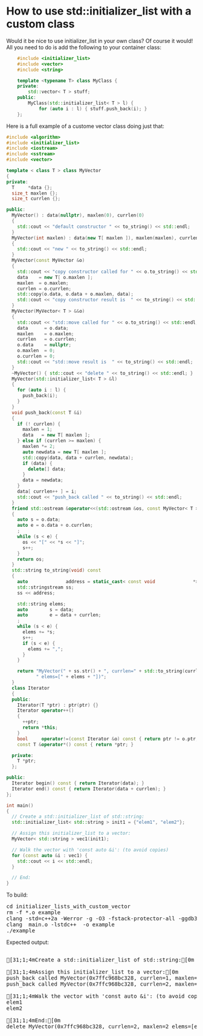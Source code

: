 How to use std::initializer_list with a custom class
====================================================

Would it be nice to use initializer_list in your own class? Of course it
would! All you need to do is add the following to your container class:
```C++
    #include <initializer_list>
    #include <vector>
    #include <string>

    template <typename T> class MyClass {
    private:
        std::vector< T > stuff;
    public:
        MyClass(std::initializer_list< T > l) {
            for (auto i : l) { stuff.push_back(i); }
    };
```
Here is a full example of a custome vector class doing just that:
```C++
#include <algorithm>
#include <initializer_list>
#include <iostream>
#include <sstream>
#include <vector>

template < class T > class MyVector
{
private:
  T     *data {};
  size_t maxlen {};
  size_t currlen {};

public:
  MyVector() : data(nullptr), maxlen(0), currlen(0)
  {
    std::cout << "default constructor " << to_string() << std::endl;
  }
  MyVector(int maxlen) : data(new T[ maxlen ]), maxlen(maxlen), currlen(0)
  {
    std::cout << "new " << to_string() << std::endl;
  }
  MyVector(const MyVector &o)
  {
    std::cout << "copy constructor called for " << o.to_string() << std::endl;
    data    = new T[ o.maxlen ];
    maxlen  = o.maxlen;
    currlen = o.currlen;
    std::copy(o.data, o.data + o.maxlen, data);
    std::cout << "copy constructor result is  " << to_string() << std::endl;
  }
  MyVector(MyVector< T > &&o)
  {
    std::cout << "std::move called for " << o.to_string() << std::endl;
    data      = o.data;
    maxlen    = o.maxlen;
    currlen   = o.currlen;
    o.data    = nullptr;
    o.maxlen  = 0;
    o.currlen = 0;
    std::cout << "std::move result is  " << to_string() << std::endl;
  }
  ~MyVector() { std::cout << "delete " << to_string() << std::endl; }
  MyVector(std::initializer_list< T > &l)
  {
    for (auto i : l) {
      push_back(i);
    }
  }
  void push_back(const T &i)
  {
    if (! currlen) {
      maxlen = 1;
      data   = new T[ maxlen ];
    } else if (currlen >= maxlen) {
      maxlen *= 2;
      auto newdata = new T[ maxlen ];
      std::copy(data, data + currlen, newdata);
      if (data) {
        delete[] data;
      }
      data = newdata;
    }
    data[ currlen++ ] = i;
    std::cout << "push_back called " << to_string() << std::endl;
  }
  friend std::ostream &operator<<(std::ostream &os, const MyVector< T > &o)
  {
    auto s = o.data;
    auto e = o.data + o.currlen;
    ;
    while (s < e) {
      os << "[" << *s << "]";
      s++;
    }
    return os;
  }
  std::string to_string(void) const
  {
    auto              address = static_cast< const void              *>(this);
    std::stringstream ss;
    ss << address;

    std::string elems;
    auto        s = data;
    auto        e = data + currlen;
    ;
    while (s < e) {
      elems += *s;
      s++;
      if (s < e) {
        elems += ",";
      }
    }

    return "MyVector(" + ss.str() + ", currlen=" + std::to_string(currlen) + ", maxlen=" + std::to_string(maxlen) +
           " elems=[" + elems + "])";
  }
  class Iterator
  {
  public:
    Iterator(T *ptr) : ptr(ptr) {}
    Iterator operator++()
    {
      ++ptr;
      return *this;
    }
    bool     operator!=(const Iterator &o) const { return ptr != o.ptr; }
    const T &operator*() const { return *ptr; }

  private:
    T *ptr;
  };

public:
  Iterator begin() const { return Iterator(data); }
  Iterator end() const { return Iterator(data + currlen); }
};

int main()
{
  // Create a std::initializer_list of std::string:
  std::initializer_list< std::string > init1 = {"elem1", "elem2"};

  // Assign this initializer_list to a vector:
  MyVector< std::string > vec1(init1);

  // Walk the vector with 'const auto &i': (to avoid copies)
  for (const auto &i : vec1) {
    std::cout << i << std::endl;
  }

  // End:
}
```
To build:
<pre>
cd initializer_lists_with_custom_vector
rm -f *.o example
clang -std=c++2a -Werror -g -O3 -fstack-protector-all -ggdb3 -Wall -c -o main.o main.cpp
clang  main.o -lstdc++  -o example
./example
</pre>
Expected output:
<pre>

[31;1;4mCreate a std::initializer_list of std::string:[0m

[31;1;4mAssign this initializer_list to a vector:[0m
push_back called MyVector(0x7ffc968bc328, currlen=1, maxlen=1 elems=[elem1])
push_back called MyVector(0x7ffc968bc328, currlen=2, maxlen=2 elems=[elem1,elem2])

[31;1;4mWalk the vector with 'const auto &i': (to avoid copies)[0m
elem1
elem2

[31;1;4mEnd:[0m
delete MyVector(0x7ffc968bc328, currlen=2, maxlen=2 elems=[elem1,elem2])
</pre>
